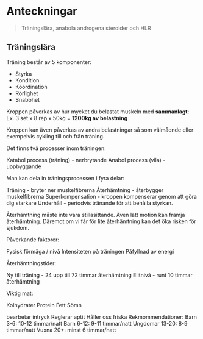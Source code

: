 # Anteckningar
> Träningslära, anabola androgena steroider och HLR

## Träningslära
Träning består av 5 komponenter:
- Styrka
- Kondition
- Koordination
- Rörlighet
- Snabbhet

Kroppen påverkas av hur mycket du belastat muskeln med **sammanlagt**:   
Ex. 3 set x 8 rep x 50kg = **1200kg av belastning**



Kroppen kan även påverkas av andra belastningar så som välmående eller exempelvis cykling till och från träning.



Det finns två processer inom träningen:

Katabol process (träning) - nerbrytande
Anabol process (vila) - uppbyggande


Man kan dela in träningsprocessen i fyra delar:

Träning - bryter ner muskelfibrerna
Återhämtning - återbygger muskelfibrerna
Superkompensation - kroppen kompenserar genom att göra dig starkare
Underhåll - periodvis tränande för att behålla styrkan.


Återhämtning måste inte vara stillasittande. Även lätt motion kan främja återhämtning. Däremot om vi får för lite återhämtning kan det öka risken för sjukdom.



Påverkande faktorer:

Fysisk förmåga / nivå
Intensiteten på träningen
Påfyllnad av energi


Återhämtningstider:

Ny till träning - 24 upp till 72 timmar återhämtning
Elitnivå - runt 10 timmar återhämtning


Viktig mat:

Kolhydrater
Protein
Fett
Sömn

bearbetar intryck
Reglerar aptit
Håller oss friska
Rekmommendationer:
Barn 3-6: 10-12 timmar/natt
Barn 6-12: 9-11 timmar/natt
Ungdomar 13-20: 8-9 timmar/natt
Vuxna 20+: minst 6 timmar/natt







